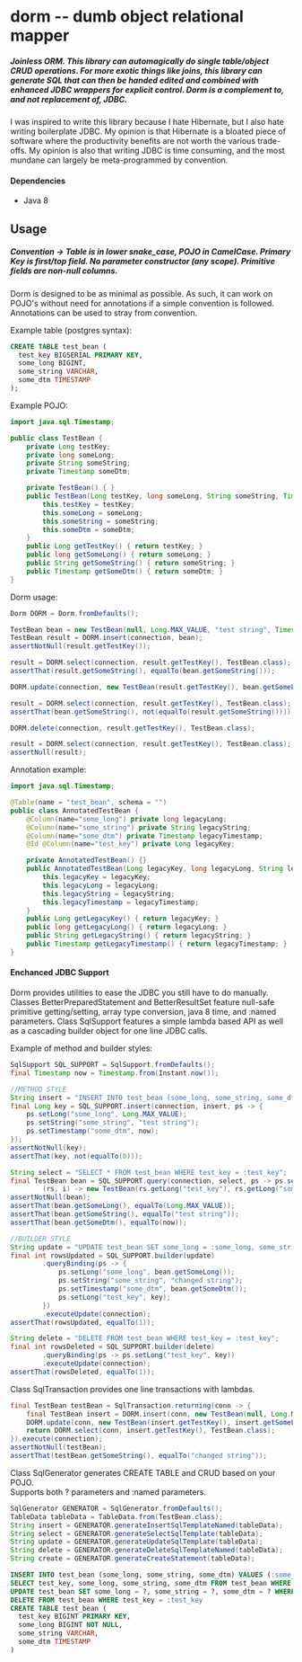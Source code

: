 # dorm -- dumb object relational mapper
##### Joinless ORM. This library can automagically do single table/object CRUD operations. For more *exotic* things like joins, this library can generate SQL that can then be handed edited and combined with enhanced JDBC wrappers for explicit control. Dorm is a complement to, and not replacement of, JDBC.

I was inspired to write this library because I hate Hibernate, but I also hate writing boilerplate JDBC.
My opinion is that Hibernate is a bloated piece of software where the productivity benefits are not worth the various trade-offs.
My opinion is also that writing JDBC is time consuming, and the most mundane can largely be meta-programmed by convention.

#### Dependencies
 * Java 8

## Usage
##### Convention -> Table is in lower snake_case, POJO in CamelCase. Primary Key is first/top field. No parameter constructor (any scope). Primitive fields are non-null columns.
Dorm is designed to be as minimal as possible.
As such, it can work on POJO's without need for annotations if a simple convention is followed.
Annotations can be used to stray from convention.

Example table (postgres syntax):
``` sql
CREATE TABLE test_bean (
  test_key BIGSERIAL PRIMARY KEY,
  some_long BIGINT,
  some_string VARCHAR,
  some_dtm TIMESTAMP
);
```
Example POJO:
``` java
import java.sql.Timestamp;

public class TestBean {
    private Long testKey;
    private long someLong;
    private String someString;
    private Timestamp someDtm;

    private TestBean() { }
    public TestBean(Long testKey, long someLong, String someString, Timestamp someDtm) {
        this.testKey = testKey;
        this.someLong = someLong;
        this.someString = someString;
        this.someDtm = someDtm;
    }
    public Long getTestKey() { return testKey; }
    public long getSomeLong() { return someLong; }
    public String getSomeString() { return someString; }
    public Timestamp getSomeDtm() { return someDtm; }
}
```
Dorm usage:
``` java
Dorm DORM = Dorm.fromDefaults();

TestBean bean = new TestBean(null, Long.MAX_VALUE, "test string", Timestamp.from(Instant.now()));
TestBean result = DORM.insert(connection, bean);
assertNotNull(result.getTestKey());

result = DORM.select(connection, result.getTestKey(), TestBean.class);
assertThat(result.getSomeString(), equalTo(bean.getSomeString()));

DORM.update(connection, new TestBean(result.getTestKey(), bean.getSomeLong(), "changed string", bean.getSomeDtm()));

result = DORM.select(connection, result.getTestKey(), TestBean.class);
assertThat(bean.getSomeString(), not(equalTo(result.getSomeString())));

DORM.delete(connection, result.getTestKey(), TestBean.class);

result = DORM.select(connection, result.getTestKey(), TestBean.class);
assertNull(result);
```
Annotation example:
``` java
import java.sql.Timestamp;

@Table(name = "test_bean", schema = "")
public class AnnotatedTestBean {
    @Column(name="some_long") private long legacyLong;
    @Column(name="some_string") private String legacyString;
    @Column(name="some_dtm") private Timestamp legacyTimestamp;
    @Id @Column(name="test_key") private Long legacyKey;

    private AnnotatedTestBean() {}
    public AnnotatedTestBean(Long legacyKey, long legacyLong, String legacyString, Timestamp legacyTimestamp) {
        this.legacyKey = legacyKey;
        this.legacyLong = legacyLong;
        this.legacyString = legacyString;
        this.legacyTimestamp = legacyTimestamp;
    }
    public Long getLegacyKey() { return legacyKey; }
    public long getLegacyLong() { return legacyLong; }
    public String getLegacyString() { return legacyString; }
    public Timestamp getLegacyTimestamp() { return legacyTimestamp; }
}
```
#### Enchanced JDBC Support
Dorm provides utilities to ease the JDBC you still have to do manually.
Classes BetterPreparedStatement and BetterResultSet feature null-safe primitive getting/setting, array type conversion, java 8 time, and :named parameters.
Class SqlSupport features a simple lambda based API as well as a cascading builder object for one line JDBC calls.

Example of method and builder styles:
``` java
SqlSupport SQL_SUPPORT = SqlSupport.fromDefaults();
final Timestamp now = Timestamp.from(Instant.now());

//METHOD STYLE
String insert = "INSERT INTO test_bean (some_long, some_string, some_dtm) VALUES (:some_long, :some_string, :some_dtm)";
final Long key = SQL_SUPPORT.insert(connection, insert, ps -> {
    ps.setLong("some_long", Long.MAX_VALUE);
    ps.setString("some_string", "test string");
    ps.setTimestamp("some_dtm", now);
});
assertNotNull(key);
assertThat(key, not(equalTo(0)));

String select = "SELECT * FROM test_bean WHERE test_key = :test_key";
final TestBean bean = SQL_SUPPORT.query(connection, select, ps -> ps.setLong("test_key", key),
        (rs, i) -> new TestBean(rs.getLong("test_key"), rs.getLong("some_long"), rs.getString("some_string"), rs.getTimestamp("some_dtm")));
assertNotNull(bean);
assertThat(bean.getSomeLong(), equalTo(Long.MAX_VALUE));
assertThat(bean.getSomeString(), equalTo("test string"));
assertThat(bean.getSomeDtm(), equalTo(now));

//BUILDER STYLE
String update = "UPDATE test_bean SET some_long = :some_long, some_string = :some_string, some_dtm = :some_dtm WHERE test_key = :test_key";
final int rowsUpdated = SQL_SUPPORT.builder(update)
        .queryBinding(ps -> {
            ps.setLong("some_long", bean.getSomeLong());
            ps.setString("some_string", "changed string");
            ps.setTimestamp("some_dtm", bean.getSomeDtm());
            ps.setLong("test_key", key);
        })
        .executeUpdate(connection);
assertThat(rowsUpdated, equalTo(1));

String delete = "DELETE FROM test_bean WHERE test_key = :test_key";
final int rowsDeleted = SQL_SUPPORT.builder(delete)
        .queryBinding(ps -> ps.setLong("test_key", key))
        .executeUpdate(connection);
assertThat(rowsDeleted, equalTo(1));
```
Class SqlTransaction provides one line transactions with lambdas.
``` java
final TestBean testBean = SqlTransaction.returning(conn -> {
    final TestBean insert = DORM.insert(conn, new TestBean(null, Long.MAX_VALUE, "test string", Timestamp.from(Instant.now())));
    DORM.update(conn, new TestBean(insert.getTestKey(), insert.getSomeLong(), "changed string", insert.getSomeDtm()));
    return DORM.select(conn, insert.getTestKey(), TestBean.class);
}).execute(connection);
assertNotNull(testBean);
assertThat(testBean.getSomeString(), equalTo("changed string"));
```

Class SqlGenerator generates CREATE TABLE and CRUD based on your POJO.<br/>
Supports both ? parameters and :named parameters.
``` java
SqlGenerator GENERATOR = SqlGenerator.fromDefaults();
TableData tableData = TableData.from(TestBean.class);
String insert = GENERATOR.generateInsertSqlTemplateNamed(tableData);
String select = GENERATOR.generateSelectSqlTemplate(tableData);
String update = GENERATOR.generateUpdateSqlTemplate(tableData);
String delete = GENERATOR.generateDeleteSqlTemplateNamed(tableData);
String create = GENERATOR.generateCreateStatement(tableData);
```
``` sql
INSERT INTO test_bean (some_long, some_string, some_dtm) VALUES (:some_long, :some_string, :some_dtm)
SELECT test_key, some_long, some_string, some_dtm FROM test_bean WHERE test_key = ?
UPDATE test_bean SET some_long = ?, some_string = ?, some_dtm = ? WHERE test_key = ?
DELETE FROM test_bean WHERE test_key = :test_key
CREATE TABLE test_bean (
  test_key BIGINT PRIMARY KEY,
  some_long BIGINT NOT NULL,
  some_string VARCHAR,
  some_dtm TIMESTAMP
)
```
